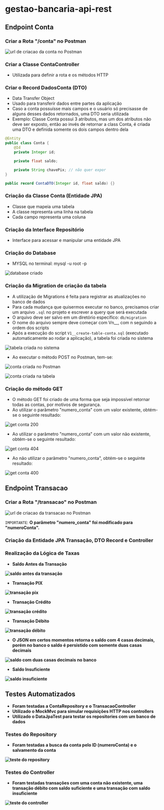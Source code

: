 # gestao-bancaria-api-rest

## Endpoint Conta

### Criar a Rota "/conta" no Postman

![url de criacao da conta no Postman](src/main/resources/screenshots/conta/criacaoContaPostman.png)

### Criar a Classe ContaController
- Utilizada para definir a rota e os métodos HTTP

### Criar o Record DadosConta (DTO)
- Data Transfer Object
- Usado para transferir dados entre partes da aplicação
- Caso a conta possuísse mais campos e o usuário só precisasse de alguns desses dados retornados, uma DTO seria utilizada
- Exemplo: Classe Conta possui 3 atributos, mas um dos atributos não deve ser exposto, então ao invés de retornar a class Conta, é criada uma DTO e definida somente os dois campos dentro dela

```java
@Entity
public class Conta {
    @Id
    private Integer id;

    private float saldo;

    private String chavePix; // não quer expor
}

public record ContaDTO(Integer id, float saldo) {}
```

### Criação da Classe Conta (Entidade JPA)
- Classe que mapeia uma tabela
- A classe representa uma linha na tabela
- Cada campo representa uma coluna

### Criação da Interface Repositório
- Interface para acessar e manipular uma entidade JPA

### Criação do Database
- MYSQL no terminal: mysql -u root -p

![database criado](src/main/resources/screenshots/criacaoDatabase.png)

### Criação da Migration de criação da tabela
- A utilização de Migrations é feita para registrar as atualizações no banco de dados
- Para cada mudança que quisermos executar no banco, precisamos criar um arquivo ```.sql``` no projeto e escrever a 
  query que será executada
- O arquivo deve ser salvo em um diretório específico: ```db/migration```
- O nome do arquivo sempre deve começar com Vn__, com n seguindo a ordem dos scripts
- Após a execução do script ```V1__create-table-conta.sql``` (executado automaticamente ao rodar a aplicação), a tabela 
  foi criada no sistema

![tabela criada no sistema](src/main/resources/screenshots/conta/tabelaCriada.png)
- Ao executar o método POST no Postman, tem-se:

![conta criada no Postman](src/main/resources/screenshots/conta/contaCriada.png)

![conta criada na tabela](src/main/resources/screenshots/conta/contaCriadaNaTabela.png)

### Criação do método GET
- O método GET foi criado de uma forma que seja impossível retornar todas as contas, por motivos de 
  segurança.
- Ao utilizar o parâmetro "numero_conta" com um valor existente, obtém-se o seguinte resultado:

![get conta 200](src/main/resources/screenshots/conta/getConta200.png)
- Ao utilizar o parâmetro "numero_conta" com um valor não existente, obtém-se o seguinte resultado:

![get conta 404](src/main/resources/screenshots/conta/getConta404.png)
- Ao não utilizar o parâmetro "numero_conta", obtém-se o seguinte resultado:

![get conta 400](src/main/resources/screenshots/conta/getConta400.png)

## Endpoint Transacao

### Criar a Rota "/transacao" no Postman

![url de criacao da transacao no Postman](src/main/resources/screenshots/transacao/criacaoPostTransacaoPostman.png)

``IMPORTANTE``: <b>O parâmetro "numero_conta" foi modificado para "numeroConta".<b>

### Criação da Entidade JPA Transação, DTO Record e Controller

### Realização da Lógica de Taxas
- Saldo Antes da Transação

![saldo antes da transação](src/main/resources/screenshots/transacao/saldoAntesTransacao.png)
- Transação PIX

![transação pix](src/main/resources/screenshots/transacao/transacaoPix.png)
- Transação Crédito

![transação crédito](src/main/resources/screenshots/transacao/transacaoCredito.png)
- Transação Débito

![transação débito](src/main/resources/screenshots/transacao/transacaoDebito.png)

- O JSON em certos momentos retorna o saldo com 4 casas decimais, porém no banco o saldo é persistido com somente 
  duas casas decimais

![saldo com duas casas decimais no banco](src/main/resources/screenshots/transacao/saldoNoBancoComDuasCasas.png)

- Saldo Insuficiente

![saldo insuficiente](src/main/resources/screenshots/transacao/saldoInsuficiente.png)

## Testes Automatizados

- Foram testadas a ContaRepository e o TransacaoController
- Utilizado o MockMvc para simular requisições HTTP nos controllers
- Utilizado o DataJpaTest para testar os repositories com um banco de dados

### Testes do Repository

- Foram testadas a busca da conta pelo ID (numeroConta) e o salvamento da conta

![teste do repository](src/main/resources/screenshots/testes/testeRepository.png)

### Testes do Controller

- Foram testadas transações com uma conta não existente, uma transação débito com saldo suficiente e uma transação 
  com saldo insuficiente

![teste do controller](src/main/resources/screenshots/testes/testeController.png)

